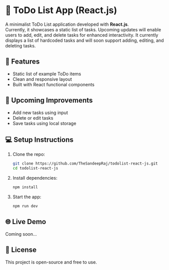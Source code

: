 # 📝 ToDo List App (React.js)

A minimalist ToDo List application developed with **React.js**.  
Currently, it showcases a static list of tasks. Upcoming updates will enable users to add, edit, and delete tasks for enhanced interactivity.
It currently displays a list of hardcoded tasks and will soon support adding, editing, and deleting tasks.

## 🔧 Features

- Static list of example ToDo items
- Clean and responsive layout
- Built with React functional components

## 🚀 Upcoming Improvements

- Add new tasks using input
- Delete or edit tasks
- Save tasks using local storage

## 💻 Setup Instructions

1. Clone the repo:

   ```bash
   git clone https://github.com/TheSandeepRaj/todolist-react-js.git
   cd todolist-react-js
   ```

2. Install dependencies:

   ```bash
   npm install
   ```

3. Start the app:

   ```bash
   npm run dev
   ```

## 🌐 Live Demo

Coming soon...

## 📄 License

This project is open-source and free to use.
